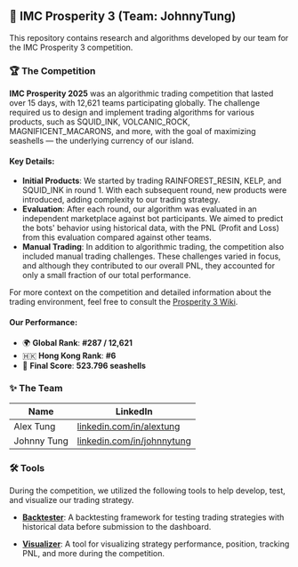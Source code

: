 ## 🐚 IMC Prosperity 3 (Team: JohnnyTung)

This repository contains research and algorithms developed by our team for the IMC Prosperity 3 competition.

### 🏆 The Competition

**IMC Prosperity 2025** was an algorithmic trading competition that lasted over 15 days, with 12,621 teams participating globally. The challenge required us to design and implement trading algorithms for various products, such as SQUID_INK, VOLCANIC_ROCK, MAGNIFICENT_MACARONS, and more, with the goal of maximizing seashells — the underlying currency of our island.

#### Key Details:
- **Initial Products**: We started by trading RAINFOREST_RESIN, KELP, and SQUID_INK in round 1. With each subsequent round, new products were introduced, adding complexity to our trading strategy.
- **Evaluation**: After each round, our algorithm was evaluated in an independent marketplace against bot participants. We aimed to predict the bots' behavior using historical data, with the PNL (Profit and Loss) from this evaluation compared against other teams.
- **Manual Trading**: In addition to algorithmic trading, the competition also included manual trading challenges. These challenges varied in focus, and although they contributed to our overall PNL, they accounted for only a small fraction of our total performance.

For more context on the competition and detailed information about the trading environment, feel free to consult the [Prosperity 3 Wiki](https://imc-prosperity.notion.site/Prosperity-3-Wiki-19ee8453a09380529731c4e6fb697ea4).

#### Our Performance:
- 🌍 **Global Rank**: **#287 / 12,621** 
- 🇭🇰 **Hong Kong Rank**: **#6**
- 🧮 **Final Score**: **523.796 seashells**

### ✨ The Team

| Name         | LinkedIn                                                |
|--------------|---------------------------------------------------------|
| Alex Tung    | [linkedin.com/in/alextung](https://linkedin.com/in/alextung) |
| Johnny Tung  | [linkedin.com/in/johnnytung](https://linkedin.com/in/johnnytung) |

### 🛠️ Tools
During the competition, we utilized the following tools to help develop, test, and visualize our trading strategy.

- **[Backtester](https://github.com/jmerle/imc-prosperity-3-backtester)**: A backtesting framework for testing trading strategies with historical data before submission to the dashboard.
  
- **[Visualizer](https://jmerle.github.io/imc-prosperity-3-visualizer/)**: A tool for visualizing strategy performance, position, tracking PNL, and more during the competition.
